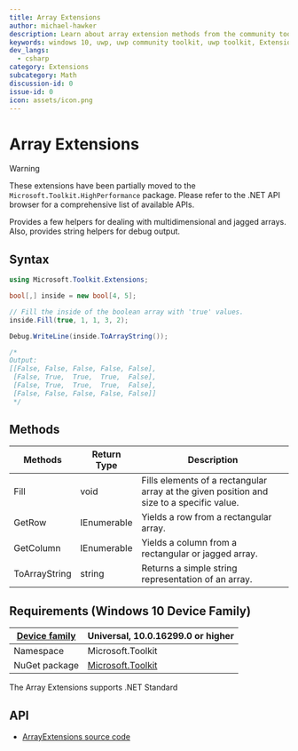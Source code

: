 ```yaml
---
title: Array Extensions
author: michael-hawker
description: Learn about array extension methods from the community toolkit. See code examples and view requirements.
keywords: windows 10, uwp, uwp community toolkit, uwp toolkit, Extensions, array
dev_langs:
  - csharp
category: Extensions
subcategory: Math
discussion-id: 0
issue-id: 0
icon: assets/icon.png
---
```


# Array Extensions

> [!WARNING]
> These extensions have been partially moved to the `Microsoft.Toolkit.HighPerformance` package. Please refer to the .NET API browser for a comprehensive list of available APIs.

Provides a few helpers for dealing with multidimensional and jagged arrays. Also, provides string helpers for debug output.

## Syntax

```csharp
using Microsoft.Toolkit.Extensions;

bool[,] inside = new bool[4, 5];

// Fill the inside of the boolean array with 'true' values.
inside.Fill(true, 1, 1, 3, 2);

Debug.WriteLine(inside.ToArrayString());

/*
Output:
[[False, False, False, False, False],
 [False, True,  True,  True,  False],
 [False, True,  True,  True,  False],
 [False, False, False, False, False]]
 */
```

## Methods

| Methods | Return Type | Description |
| -- | -- | -- |
| Fill | void | Fills elements of a rectangular array at the given position and size to a specific value. |
| GetRow | IEnumerable | Yields a row from a rectangular array. |
| GetColumn | IEnumerable | Yields a column from a rectangular or jagged array. |
| ToArrayString | string | Returns a simple string representation of an array. |

## Requirements (Windows 10 Device Family)

| [Device family](/windows/uwp/get-started/universal-application-platform-guide) | Universal, 10.0.16299.0 or higher |
| --- | --- |
| Namespace | Microsoft.Toolkit |
| NuGet package | [Microsoft.Toolkit](https://www.nuget.org/packages/Microsoft.Toolkit/) |

The Array Extensions supports .NET Standard

## API

* [ArrayExtensions source code](https://github.com/windows-toolkit/WindowsCommunityToolkit/blob/rel/7.1.0/Microsoft.Toolkit/Extensions/ArrayExtensions.cs)
